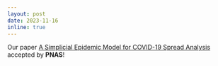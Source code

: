 ```yaml
---
layout: post
date: 2023-11-16
inline: true
---
```


Our paper [A Simplicial Epidemic Model for COVID-19 Spread Analysis](https://www.pnas.org/) accepted by **PNAS**!
